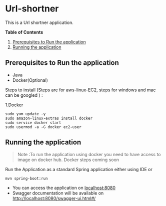 # Url-shortner
This is a Url shortner application.

**Table of Contents**
1. [Prerequisites to Run the application](#prerequisites-to-run-the-application)
2. [Running the application](#running-the-application)

## Prerequisites to Run the application
- Java
- Docker(Optional)

Steps to install (Steps are for aws-linux-EC2, steps for windows and mac can be googled ) :

1.Docker
```shell script
sudo yum update -y
sudo amazon-linux-extras install docker
sudo service docker start
sudo usermod -a -G docker ec2-user
```

## Running the application
>Note :To run the application using docker you need to have access to image on docker hub.
Docker steps coming soon

Run the Application as a standard Spring application either using IDE or 
```shell
mvn spring-boot:run
```
- You can access the application on [localhost:8080](http://localhost:8080)
- Swagger documentation will be available on [http://localhost:8080/swagger-ui.html#/](http://localhost:8080/swagger-ui.html#/)
                                                                                                       

